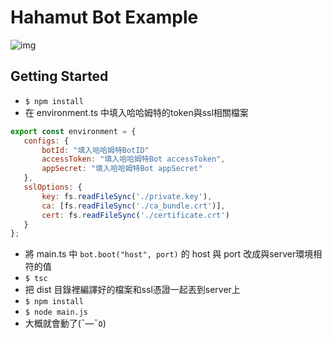
# Hahamut Bot Example  
![img](https://truth.bahamut.com.tw/s01/201902/8e99ade4a0e88cd83829fac47e545ca4.JPG)
  
## Getting Started
 - ``$ npm install``
 - 在 environment.ts 中填入哈哈姆特的token與ssl相關檔案
 ```js
 export const environment = {
    configs: {
        botId: "填入哈哈姆特BotID"
        accessToken: "填入哈哈姆特Bot accessToken",
        appSecret: "填入哈哈姆特Bot appSecret"
    },
    sslOptions: {
        key: fs.readFileSync('./private.key'),
        ca: [fs.readFileSync('./ca_bundle.crt')],
        cert: fs.readFileSync('./certificate.crt')
    }
};
 ```
 - 將 main.ts 中 ``bot.boot("host", port)`` 的 host 與 port 改成與server環境相符的值
 - ``$ tsc``
 - 把 dist 目錄裡編譯好的檔案和ssl憑證一起丟到server上
 - ``$ npm install``
 - ``$ node main.js``
 - 大概就會動了(¯―¯٥)
